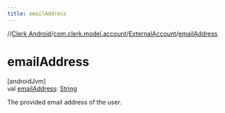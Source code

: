 ```yaml
---
title: emailAddress
---
```

//[Clerk Android](../../../index.html)/[com.clerk.model.account](../index.html)/[ExternalAccount](index.html)/[emailAddress](email-address.html)



# emailAddress



[androidJvm]\
val [emailAddress](email-address.html): [String](https://kotlinlang.org/api/latest/jvm/stdlib/kotlin-stdlib/kotlin/-string/index.html)



The provided email address of the user.




